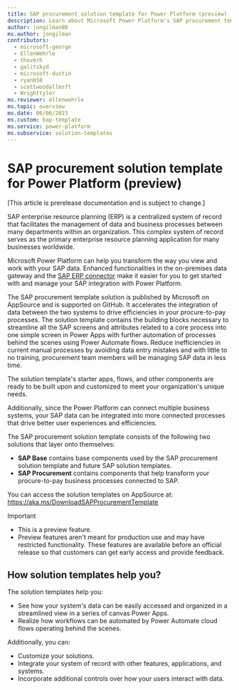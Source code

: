 ```yaml
---
title: SAP procurement solution template for Power Platform (preview)
description: Learn about Microsoft Power Platform's SAP procurement template built to work with SAP.
author: jongilman88
ms.author: jongilman
contributors:
  - microsoft-george
  - EllenWehrle
  - thoverh
  - galitskyd
  - microsoft-dustin
  - ryanb58
  - scottwoodallmsft
  - Wrighttyler
ms.reviewer: ellenwehrle
ms.topic: overview
ms.date: 06/06/2023
ms.custom: bap-template
ms.service: power-platform
ms.subservice: solution-templates
---
```

# SAP procurement solution template for Power Platform (preview)

[This article is prerelease documentation and is subject to change.]

SAP enterprise resource planning (ERP) is a centralized system of record that facilitates the management of data and business processes between many departments within an organization. This complex system of record serves as the primary enterprise resource planning application for many businesses worldwide.

Microsoft Power Platform can help you transform the way you view and work with your SAP data. Enhanced functionalities in the on-premises data gateway and the [SAP ERP connector](/connectors/saperp/) make it easier for you to get started with and manage your SAP integration with Power Platform.

The SAP procurement template solution is published by Microsoft on AppSource and is supported on GitHub. It accelerates the integration of data between the two systems to drive efficiencies in your procure-to-pay processes. The solution template contains the building blocks necessary to streamline all the SAP screens and attributes related to a core process into one simple screen in Power Apps with further automation of processes behind the scenes using Power Automate flows. Reduce inefficiencies in current manual processes by avoiding data entry mistakes and with little to no training, procurement team members will be managing SAP data in less time.

The solution template's starter apps, flows, and other components are ready to be built upon and customized to meet your organization's unique needs.

Additionally, since the Power Platform can connect multiple business systems, your SAP data can be integrated into more connected processes that drive better user experiences and efficiencies.

The SAP procurement solution template consists of the following two solutions that layer onto themselves:

- **SAP Base** contains base components used by the SAP procurement solution template and future SAP solution templates.
- **SAP Procurement** contains components that help transform your procure-to-pay business processes connected to SAP.

You can access the solution templates on AppSource at: <https://aka.ms/DownloadSAPProcurementTemplate>

> [!IMPORTANT]
>
> - This is a preview feature.
> - Preview features aren't meant for production use and may have restricted functionality. These features are available before an official release so that customers can get early access and provide feedback.

## How solution templates help you?

The solution templates help you:

- See how your system's data can be easily accessed and organized in a streamlined view in a series of canvas Power Apps.
- Realize how workflows can be automated by Power Automate cloud flows operating behind the scenes.

Additionally, you can:

- Customize your solutions.
- Integrate your system of record with other features, applications, and systems.
- Incorporate additional controls over how your users interact with data.
